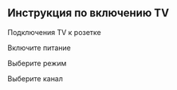 ## Инструкция по включению TV

Подключения TV к розетке

Включите питание

Выберите режим

Выберите канал
